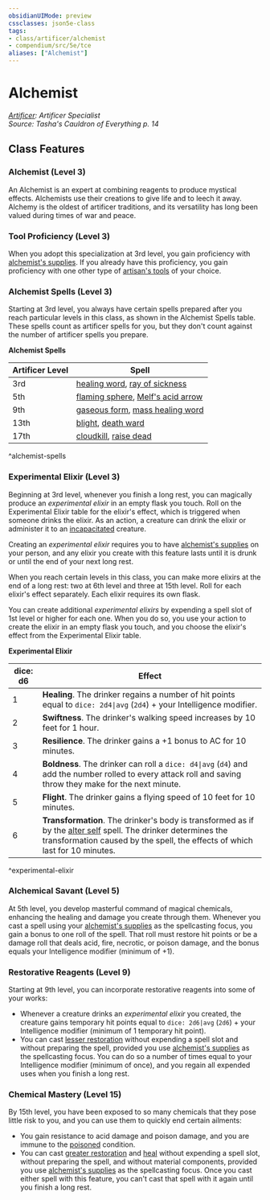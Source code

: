 ```yaml
---
obsidianUIMode: preview
cssclasses: json5e-class
tags:
- class/artificer/alchemist
- compendium/src/5e/tce
aliases: ["Alchemist"]
---
```

# Alchemist
*[Artificer](artificer-tce.md): Artificer Specialist*  
*Source: Tasha's Cauldron of Everything p. 14*  


## Class Features

### Alchemist (Level 3)

An Alchemist is an expert at combining reagents to produce mystical effects. Alchemists use their creations to give life and to leech it away. Alchemy is the oldest of artificer traditions, and its versatility has long been valued during times of war and peace.

### Tool Proficiency (Level 3)

When you adopt this specialization at 3rd level, you gain proficiency with [alchemist's supplies](4-Resources/Compendium/items/alchemists-supplies.md). If you already have this proficiency, you gain proficiency with one other type of [artisan's tools](4-Resources/Compendium/items/artisans-tools.md) of your choice.

### Alchemist Spells (Level 3)

Starting at 3rd level, you always have certain spells prepared after you reach particular levels in this class, as shown in the Alchemist Spells table. These spells count as artificer spells for you, but they don't count against the number of artificer spells you prepare.

**Alchemist Spells**

| Artificer Level | Spell |
|-----------------|-------|
| 3rd | [healing word](4-Resources/Compendium/spells/healing-word.md), [ray of sickness](4-Resources/Compendium/spells/ray-of-sickness.md) |
| 5th | [flaming sphere](4-Resources/Compendium/spells/flaming-sphere.md), [Melf's acid arrow](4-Resources/Compendium/spells/melfs-acid-arrow.md) |
| 9th | [gaseous form](4-Resources/Compendium/spells/gaseous-form.md), [mass healing word](4-Resources/Compendium/spells/mass-healing-word.md) |
| 13th | [blight](4-Resources/Compendium/spells/blight.md), [death ward](4-Resources/Compendium/spells/death-ward.md) |
| 17th | [cloudkill](4-Resources/Compendium/spells/cloudkill.md), [raise dead](4-Resources/Compendium/spells/raise-dead.md) |
^alchemist-spells

### Experimental Elixir (Level 3)

Beginning at 3rd level, whenever you finish a long rest, you can magically produce an *experimental elixir* in an empty flask you touch. Roll on the Experimental Elixir table for the elixir's effect, which is triggered when someone drinks the elixir. As an action, a creature can drink the elixir or administer it to an [incapacitated](4-Resources/Compendium/rules/conditions.md#incapacitated) creature.

Creating an *experimental elixir* requires you to have [alchemist's supplies](4-Resources/Compendium/items/alchemists-supplies.md) on your person, and any elixir you create with this feature lasts until it is drunk or until the end of your next long rest.

When you reach certain levels in this class, you can make more elixirs at the end of a long rest: two at 6th level and three at 15th level. Roll for each elixir's effect separately. Each elixir requires its own flask.

You can create additional *experimental elixirs* by expending a spell slot of 1st level or higher for each one. When you do so, you use your action to create the elixir in an empty flask you touch, and you choose the elixir's effect from the Experimental Elixir table.

**Experimental Elixir**

| dice: d6 | Effect |
|----------|--------|
| 1 | **Healing**. The drinker regains a number of hit points equal to `dice: 2d4\|avg` (`2d4`) + your Intelligence modifier. |
| 2 | **Swiftness**. The drinker's walking speed increases by 10 feet for 1 hour. |
| 3 | **Resilience**. The drinker gains a +1 bonus to AC for 10 minutes. |
| 4 | **Boldness**. The drinker can roll a `dice: d4\|avg` (`d4`) and add the number rolled to every attack roll and saving throw they make for the next minute. |
| 5 | **Flight**. The drinker gains a flying speed of 10 feet for 10 minutes. |
| 6 | **Transformation**. The drinker's body is transformed as if by the [alter self](4-Resources/Compendium/spells/alter-self.md) spell. The drinker determines the transformation caused by the spell, the effects of which last for 10 minutes. |
^experimental-elixir

### Alchemical Savant (Level 5)

At 5th level, you develop masterful command of magical chemicals, enhancing the healing and damage you create through them. Whenever you cast a spell using your [alchemist's supplies](4-Resources/Compendium/items/alchemists-supplies.md) as the spellcasting focus, you gain a bonus to one roll of the spell. That roll must restore hit points or be a damage roll that deals acid, fire, necrotic, or poison damage, and the bonus equals your Intelligence modifier (minimum of +1).

### Restorative Reagents (Level 9)

Starting at 9th level, you can incorporate restorative reagents into some of your works:

- Whenever a creature drinks an *experimental elixir* you created, the creature gains temporary hit points equal to `dice: 2d6|avg` (`2d6`) + your Intelligence modifier (minimum of 1 temporary hit point).  
- You can cast [lesser restoration](4-Resources/Compendium/spells/lesser-restoration.md) without expending a spell slot and without preparing the spell, provided you use [alchemist's supplies](4-Resources/Compendium/items/alchemists-supplies.md) as the spellcasting focus. You can do so a number of times equal to your Intelligence modifier (minimum of once), and you regain all expended uses when you finish a long rest.  

### Chemical Mastery (Level 15)

By 15th level, you have been exposed to so many chemicals that they pose little risk to you, and you can use them to quickly end certain ailments:

- You gain resistance to acid damage and poison damage, and you are immune to the [poisoned](4-Resources/Compendium/rules/conditions.md#poisoned) condition.  
- You can cast [greater restoration](4-Resources/Compendium/spells/greater-restoration.md) and [heal](4-Resources/Compendium/spells/heal.md) without expending a spell slot, without preparing the spell, and without material components, provided you use [alchemist's supplies](4-Resources/Compendium/items/alchemists-supplies.md) as the spellcasting focus. Once you cast either spell with this feature, you can't cast that spell with it again until you finish a long rest.